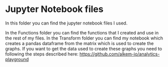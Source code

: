 # Jupyter Notebook files

In this folder you can find the jupyter notebook files I used. 

In the Functions folder you can find the functions that I created and use in the rest of my files. In the Transform folder you can find my notebook which creates a pandas dataframe from the matrix which is used to create the graphs. If you want to get the data used to create these graphs you need to following the steps described here: https://github.com/alkem-io/analytics-playground
